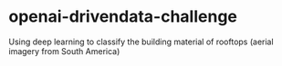 # openai-drivendata-challenge
Using deep learning to classify the building material of rooftops (aerial imagery from South America)
